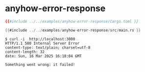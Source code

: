 # anyhow-error-response

```toml
{{#include ../../examples/anyhow-error-response/Cargo.toml }}
```

```rust
{{#include ../../examples/anyhow-error-response/src/main.rs }}
```

```
$ curl -i  http://localhost:3000
HTTP/1.1 500 Internal Server Error
content-type: text/plain; charset=utf-8
content-length: 32
date: Sun, 16 Mar 2025 16:18:04 GMT

Something went wrong: it failed!
```

